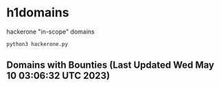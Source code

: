 # h1domains
hackerone "in-scope" domains

`python3 hackerone.py`
## Domains with Bounties (Last Updated Wed May 10 03:06:32 UTC 2023)
```

```
